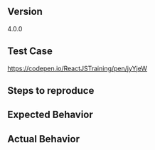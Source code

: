 <!--
Thank you for contributing!

Have a usage question?
======================
The issue tracker is meant for bug reports only. This isn't the best place for usage questions. Questions here don't have as much visibility as they do elsewhere. Before you ask a question, here are some resources to get help first:

- Read the docs: https://reacttraining.com/react-router
- Explore examples: https://reacttraining.com/react-router/web/example/basic
- Look for/ask questions on Stack Overflow: https://stackoverflow.com/questions/ask?tags=react-router
- Ask in chat: https://discord.gg/0ZcbPKXt5bYaNQ46

Think you found a bug?
======================
The best bug report is a failing test in the repository as a pull request. Otherwise, please use the "BUG REPORT" template below.

Have a feature request?
=======================
Remove the template from below and provide thoughtful commentary *and code samples* on what this feature means for your product. What will it allow you to do that you can't do today? How will it make current work-arounds straightforward? What potential bugs and edge cases does it help to avoid? etc. Please keep it product-centric.
-->

<!-- BUG TEMPLATE -->
## Version
4.0.0

## Test Case
https://codepen.io/ReactJSTraining/pen/jyYjeW

## Steps to reproduce

## Expected Behavior

## Actual Behavior
